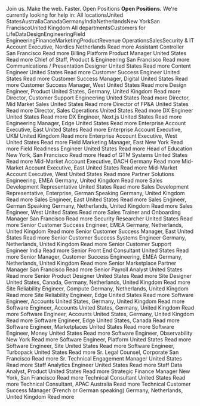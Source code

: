 Join us.
Make the web. Faster. 
Open Positions
**Open Positions.** We're currently looking for help in:
All locationsUnited StatesAustraliaCanadaGermanyIndiaNetherlandsNew YorkSan FranciscoUnited Kingdom
All departmentsCustomers for LifeDataDesignEngineeringField EngineeringFinanceMarketingProductRevenue OperationsSalesSecurity & IT
Account Executive, Nordics
Netherlands
Read more
Assistant Controller
San Francisco
Read more
Billing Platform Product Manager
United States
Read more
Chief of Staff, Product & Engineering
San Francisco
Read more
Communications / Presentation Designer
United States
Read more
Content Engineer
United States
Read more
Customer Success Engineer
United States
Read more
Customer Success Manager, Digital
United States
Read more
Customer Success Manager, West
United States
Read more
Design Engineer, Product
United States, Germany, United Kingdom
Read more
Director, Customer Support Engineering
United States
Read more
Director, Mid Market Sales
United States
Read more
Director of FP&A
United States
Read more
Director, Sales Operations
United States
Read more
DX Engineer
United States
Read more
DX Engineer, Next.js
United States
Read more
Engineering Manager, Edge
United States
Read more
Enterprise Account Executive, East
United States
Read more
Enterprise Account Executive, UK&I
United Kingdom
Read more
Enterprise Account Executive, West
United States
Read more
Field Marketing Manager, East
New York
Read more
Field Readiness Engineer
United States
Read more
Head of Education
New York, San Francisco
Read more
Head of GTM Systems
United States
Read more
Mid-Market Account Executive, DACH
Germany
Read more
Mid-Market Account Executive, East
United States
Read more
Mid-Market Account Executive, West
United States
Read more
Partner Solutions Engineering, EMEA
Germany, United Kingdom
Read more
Sales Development Representative 
United States
Read more
Sales Development Representative, Enterprise, German Speaking
Germany, United Kingdom
Read more
Sales Engineer, East
United States
Read more
Sales Engineer, German Speaking
Germany, Netherlands, United Kingdom
Read more
Sales Engineer, West
United States
Read more
Sales Trainer and Onboarding Manager
San Francisco
Read more
Security Researcher
United States
Read more
Senior Customer Success Engineer, EMEA
Germany, Netherlands, United Kingdom
Read more
Senior Customer Success Manager, East
United States
Read more
Senior Customer Success Systems Engineer
Germany, Netherlands, United Kingdom
Read more
Senior Customer Support Engineer
India
Read more
Senior Front End Consultant
United States
Read more
Senior Manager, Customer Success Engineering, EMEA
Germany, Netherlands, United Kingdom
Read more
Senior Marketplace Partner Manager
San Francisco
Read more
Senior Payroll Analyst
United States
Read more
Senior Product Designer
United States
Read more
Site Designer
United States, Canada, Germany, Netherlands, United Kingdom
Read more
Site Reliability Engineer, Compute
Germany, Netherlands, United Kingdom
Read more
Site Reliability Engineer, Edge
United States
Read more
Software Engineer, Accounts
United States, Germany, United Kingdom
Read more
Software Engineer, Accounts
United States, Germany, United Kingdom
Read more
Software Engineer, Accounts
United States, Germany, United Kingdom
Read more
Software Engineer, Edge 
United States, Canada
Read more
Software Engineer, Marketplaces
United States
Read more
Software Engineer, Money
United States
Read more
Software Engineer, Observability
New York
Read more
Software Engineer, Platform
United States
Read more
Software Engineer, Site 
United States
Read more
Software Engineer, Turbopack
United States
Read more
Sr. Legal Counsel, Corporate
San Francisco
Read more
Sr. Technical Engagement Manager
United States
Read more
Staff Analytics Engineer
United States
Read more
Staff Data Analyst, Product
United States
Read more
Strategic Finance Manager
New York, San Francisco
Read more
Technical Consultant
United States
Read more
Technical Consultant, APAC
Australia
Read more
Technical Customer Success Manager (French or German speaking)
Germany, Netherlands, United Kingdom
Read more
